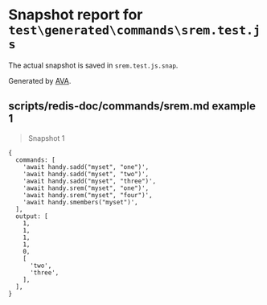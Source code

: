 # Snapshot report for `test\generated\commands\srem.test.js`

The actual snapshot is saved in `srem.test.js.snap`.

Generated by [AVA](https://ava.li).

## scripts/redis-doc/commands/srem.md example 1

> Snapshot 1

    {
      commands: [
        'await handy.sadd("myset", "one")',
        'await handy.sadd("myset", "two")',
        'await handy.sadd("myset", "three")',
        'await handy.srem("myset", "one")',
        'await handy.srem("myset", "four")',
        'await handy.smembers("myset")',
      ],
      output: [
        1,
        1,
        1,
        1,
        0,
        [
          'two',
          'three',
        ],
      ],
    }
